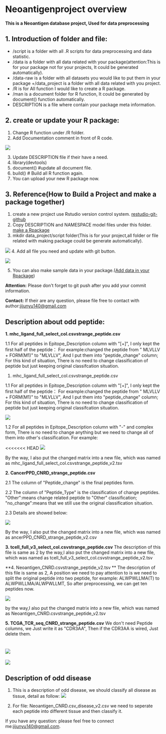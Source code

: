 # Neoantigenproject overview
**This is a Neoantigen database project, Used for data preprocessing**

## 1. Introduction of folder and file:
+ /script is a folder with all .R scripts for data preprocessing and data statistic.
+ /data is a folder with all data related with your package(attention:This is for your package not for your projects, It could be generated automatically).
+ /data-raw is a folder with all datasets you would like to put them in your package
+/data_project is a folder with all data related with you project.
+ /R is for All function I would like to create a R package.
+ /man is a document folder for R function, It could be generated by document() function automatically.
+ DESCRIPTION is a file where contain your package meta information.


## 2. create or update your R package:
1. Change R function under /R folder.
2. Add Documentation comment in front of R code.  

![](./Attachment/Rcomment.png)  

3. Update DESCRIPTION file if their have a need.
4. library(devtools)
5. document() #update all document file.
6. build() # Build all R function again.
7. You can upload your new R package now.  

## 3. Reference(How to Build a Project and make a package together)

1. create a new project use Rstudio version control system.
[restudio-git-github](https://happygitwithr.com/rstudio-git-github.html)
2. Copy DESCRIPTION and NAMESPACE model files under this folder.
[make a Rpackage](https://www.davekleinschmidt.com/r-packages/)
3. mkdir data_project/script folder(This is for your project,all folder or file related with making package could be generate automatically).  

![](./Attachment/projectfile.png)
4. Add all file you need and update with git button.  

![](./Attachment/Rstudiogit.png)

5. You can also make sample data in your package.([Add data in your Rpackage](https://www.davekleinschmidt.com/r-packages/))

**Attention:** Please don't forget to git push after you add your commit information.  

**Contact:** If their are any question, please file free to contact with author:jijunyu140@gmail.com




## Description about odd peptide:
**1. mhc_ligand_full_select_col.csvstrange_peptide.csv**

1.1 For all peptides in Epitope_Description column with "[+]", I only kept the first half of the peptide： For example:changed the peptide from "	MLVLLV + FORM(M1)" to "MLVLLV", And I put them into "peptide_change" column; For this kind of situation, There is no need to change classification of peptide but just keeping original classifcation situation.  

1. mhc_ligand_full_select_col.csvstrange_peptide.csv  

1.1 For all peptides in Epitope_Description column with "[+]", I only kept the first half of the peptide： For example:changed the peptide from "	MLVLLV + FORM(M1)" to "MLVLLV", And I put them into "peptide_change" column; For this kind of situation, There is no need to change classification of peptide but just keeping original classifcation situation.  

![](./Attachment/odd_peptide2.png)  

1.2 For all peptides in Epitope_Description column with "-" and complex form, There is no need to change anything but we need to change all of them into other's classification. For example:  

<<<<<<< HEAD
![](./Attachment/odd_peptide1.png)  

By the way, I also put the changed matrix into a new file, which was named as mhc_ligand_full_select_col.csvstrange_peptide_v2.tsv  

**2. CancerPPD_CNRD_strange_peptide.csv**

2.1 The column of "Peptide_change" is the final peptides form.  

2.2 The column of "Peptide_Type" is the classification of change peptides. "Other":means change related peptide to "Other" classification; "no_change":means that we still use the original classification situation.  

2.3 Details are showed below:  

![](./Attachment/CancerPPD_oddpeptide1.png)  

By the way, I also put the changed matrix into a new file, which was named as ancerPPD_CNRD_strange_peptide_v2.csv  

**3. tcell_full_v3_select_col.csvstrange_peptide.csv**
The description of this file is same as 2
by the way,I also put the changed matrix into a new file, which was named as tcell_full_v3_select_col.csvstrange_peptide_v2.tsv  

**4. Neoantigen_CNRD.csvstrange_peptide_v2.tsv **
The description of this file is same as 2, A position we need to pay attention to is we need to split the original peptide into two peptide, for example: ALWPWLLMA(T) to ALWPWLLMA/ALWPWLLMT, So after preprocessing, we can get ten peptides now.  

![](./Attachment/Neoantigen_oddpeptide.png)  

by the way,I also put the changed matrix into a new file, which was named as  Neoantigen_CNRD.csvstrange_peptide_v2.tsv 

**5. TCGA_TCR_seq_CNRD_strange_peptide.csv**
We don't need Peptide columns, we Just write it as "CDR3AA", Then if the CDR3AA is wired, Just delete them.

![](./Attachment/TCGA.png)
=======
![](./Attachment/odd_peptide1.png)


## Description of odd disease
1. This is a description of odd disease, we should classify all disease as tissue, detail as follow:
![](./Attachment/cancername.png)

2. For file: Neoantigen_CNRD.csv_disease_v2.csv
we need to seperate each peptide into different tissue and then classify it.

If you have any question: please feel free to connect me:jijunyu140@gmail.com.



